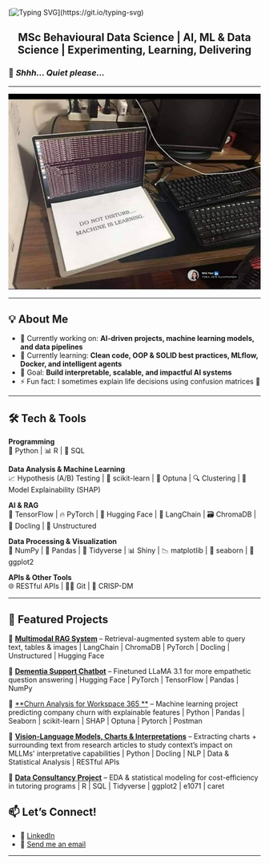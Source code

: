 [![Typing SVG](https://readme-typing-svg.herokuapp.com?font=Kode+Mono&duration=4000&pause=800&color=16BD0F&center=true&vCenter=true&width=435&lines=Hi+there!+I%E2%80%99m+Marek+%F0%9F%91%8B;let's+make+sense+of+data+together!)](https://git.io/typing-svg)

<h2 align="center"> MSc Behavioural Data Science | AI, ML & Data Science | Experimenting, Learning, Delivering </h2>

### 🤫 _Shhh… Quiet please..._

---

![Machine Learning](./machine-learning2.jpg)  


---

## 💡 About Me  
- 🔭 Currently working on: **AI-driven projects, machine learning models, and data pipelines**  
- 🌱 Currently learning: **Clean code, OOP & SOLID best practices, MLflow, Docker, and intelligent agents**  
- 🎯 Goal: **Build interpretable, scalable, and impactful AI systems**  
- ⚡ Fun fact: I sometimes explain life decisions using confusion matrices 🤖  

---

## 🛠️ Tech & Tools  

**Programming**  
🐍 Python | 📊 R | 💾 SQL  

**Data Analysis & Machine Learning**  
📈 Hypothesis (A/B) Testing | 🤖 scikit-learn | 🎯 Optuna | 🔍 Clustering | 🧩 Model Explainability (SHAP)  

**AI & RAG**  
🧠 TensorFlow | 🔥 PyTorch | 🤗 Hugging Face | 🔗 LangChain | 🗃️ ChromaDB | 📑 Docling | 📂 Unstructured  

**Data Processing & Visualization**  
🔢 NumPy | 🐼 Pandas | 🔄 Tidyverse | 📊 Shiny | 📉 matplotlib | 🎨 seaborn | 📐 ggplot2  

**APIs & Other Tools**  
🌐 RESTful APIs | 🧑‍💻 Git | 🔄 CRISP-DM  

---

## 📂 Featured Projects  
🔹 [**Multimodal RAG System**](#) – Retrieval-augmented system able to query text, tables & images 
    | LangChain | ChromaDB | PyTorch | Docling | Unstructured | Hugging Face

🔹 [**Dementia Support Chatbot**](#) – Finetuned LLaMA 3.1 for more empathetic question answering
    | Hugging Face | PyTorch | TensorFlow | Pandas | NumPy

🔹 [**Churn Analysis for Workspace 365 **](#) – Machine learning project predicting company churn with explainable features 
    | Python | Pandas | Seaborn | scikit-learn | SHAP | Optuna | Pytorch | Postman

🔹 [**Vision-Language Models, Charts & Interpretations**](#) – Extracting charts + surrounding text from research articles to study context’s impact on MLLMs' interpretative capabilities
    | Python | Docling | NLP | Data & Statistical Analysis | RESTful APIs

🔹 [**Data Consultancy Project**](#) – EDA & statistical modeling for cost-efficiency in tutoring programs
    | R | SQL | Tidyverse | ggplot2 | e1071 | caret

## 📫 Let’s Connect!  
- 💼 [LinkedIn](https://www.linkedin.com/in/mareklazar/)    
- 📧 [Send me an email](mailto:maillazar.marek01@gmail.com)

---
